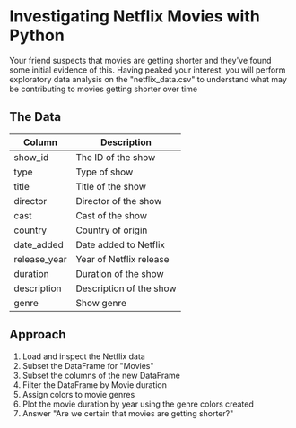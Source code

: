 # Investigating Netflix Movies with Python
Your friend suspects that movies are getting shorter and they've found some initial evidence of this. Having peaked your interest, you will perform exploratory data analysis on the "netflix_data.csv" to understand what may be contributing to movies getting shorter over time
## The Data
| Column |	Description |
|---|---|
| show_id	| The ID of the show | 
| type	| Type of show| 
| title	| Title of the show| 
| director	| Director of the show|
| cast	| Cast of the show|
|country	| Country of origin| 
| date_added	| Date added to Netflix|
| release_year |	Year of Netflix release|
| duration	| Duration of the show|
| description	| Description of the show| 
| genre	| Show genre| 

## Approach

1. Load and inspect the Netflix data
2. Subset the DataFrame for "Movies"
3. Subset the columns of the new DataFrame
4. Filter the DataFrame by Movie duration
5. Assign colors to movie genres
6. Plot the movie duration by year using the genre colors created
7. Answer "Are we certain that movies are getting shorter?"

